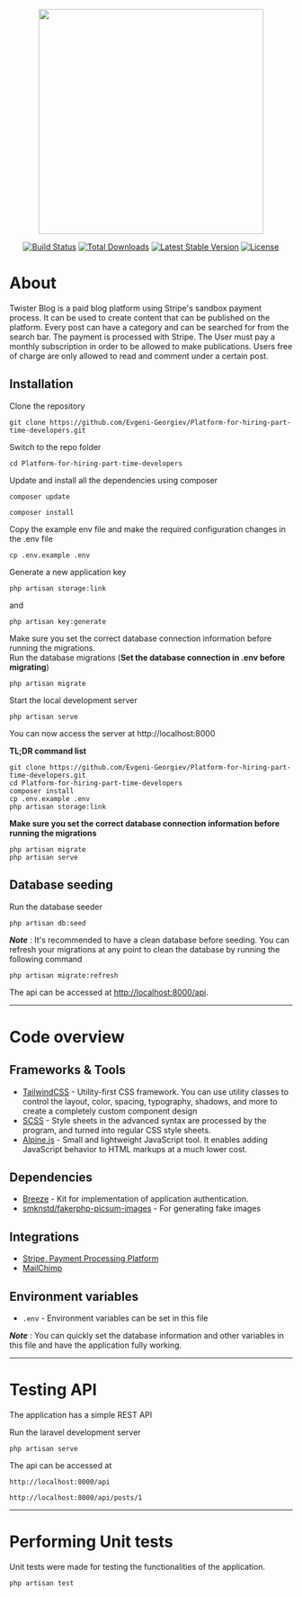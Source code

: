 <p align="center"><a href="https://laravel.com" target="_blank"><img src="https://raw.githubusercontent.com/laravel/art/master/logo-lockup/5%20SVG/2%20CMYK/1%20Full%20Color/laravel-logolockup-cmyk-red.svg" width="400"></a></p>

<p align="center">
<a href="https://travis-ci.org/laravel/framework"><img src="https://travis-ci.org/laravel/framework.svg" alt="Build Status"></a>
<a href="https://packagist.org/packages/laravel/framework"><img src="https://img.shields.io/packagist/dt/laravel/framework" alt="Total Downloads"></a>
<a href="https://packagist.org/packages/laravel/framework"><img src="https://img.shields.io/packagist/v/laravel/framework" alt="Latest Stable Version"></a>
<a href="https://packagist.org/packages/laravel/framework"><img src="https://img.shields.io/packagist/l/laravel/framework" alt="License"></a>
</p>

# About

Twister Blog is a paid blog platform using Stripe's sandbox payment process. It can be used to create content that can be published on the platform. 
Every post can have a category and can be searched for from the search bar. 
The payment is processed with Stripe. The User must pay a monthly subscription in order to be allowed to make publications.
Users free of charge are only allowed to read and comment under a certain post.

## Installation

Clone the repository

    git clone https://github.com/Evgeni-Georgiev/Platform-for-hiring-part-time-developers.git

Switch to the repo folder

    cd Platform-for-hiring-part-time-developers

Update and install all the dependencies using composer

    composer update

    composer install

Copy the example env file and make the required configuration changes in the .env file

    cp .env.example .env

Generate a new application key

    php artisan storage:link

and

    php artisan key:generate

Make sure you set the correct database connection information before running the migrations.<br />
Run the database migrations (**Set the database connection in .env before migrating**)

    php artisan migrate

Start the local development server

    php artisan serve

You can now access the server at http://localhost:8000

**TL;DR command list**

    git clone https://github.com/Evgeni-Georgiev/Platform-for-hiring-part-time-developers.git
    cd Platform-for-hiring-part-time-developers
    composer install
    cp .env.example .env
    php artisan storage:link

**Make sure you set the correct database connection information before running the migrations**

    php artisan migrate
    php artisan serve

## Database seeding

Run the database seeder

    php artisan db:seed

**_Note_** : It's recommended to have a clean database before seeding. You can refresh your migrations at any point to clean the database by running the following command

    php artisan migrate:refresh

The api can be accessed at [http://localhost:8000/api](http://localhost:8000/api).

---

# Code overview

## Frameworks & Tools

-   [TailwindCSS](https://tailwindcss.com/) - Utility-first CSS framework. You can use utility classes to control the layout, color, spacing, typography, shadows, and more to create a completely custom component design
-   [SCSS](https://sass-lang.com/) - Style sheets in the advanced syntax are processed by the program, and turned into regular CSS style sheets.
-   [Alpine.js](https://alpinejs.dev/) - Small and lightweight JavaScript tool. It enables adding JavaScript behavior to HTML markups at a much lower cost.

## Dependencies

-   [Breeze](https://github.com/laravel/breeze) - Kit for implementation of application authentication.
-   [smknstd/fakerphp-picsum-images](https://packagist.org/packages/smknstd/fakerphp-picsum-images) - For generating fake images

## Integrations

-   [Stripe, Payment Processing Platform](https://stripe.com/en-bg)
-   [MailChimp](https://mailchimp.com/)

## Environment variables

-   `.env` - Environment variables can be set in this file

**_Note_** : You can quickly set the database information and other variables in this file and have the application fully working.

---

# Testing API

The application has a simple REST API

Run the laravel development server

    php artisan serve

The api can be accessed at

    http://localhost:8000/api

    http://localhost:8000/api/posts/1

---

# Performing Unit tests

Unit tests were made for testing the functionalities of the application.

    php artisan test
